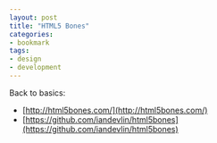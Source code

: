 ```yaml
---
layout: post
title: "HTML5 Bones"
categories:
- bookmark
tags:
- design
- development
---
```

Back to basics:
* [http://html5bones.com/](http://html5bones.com/)
* [https://github.com/iandevlin/html5bones](https://github.com/iandevlin/html5bones)
